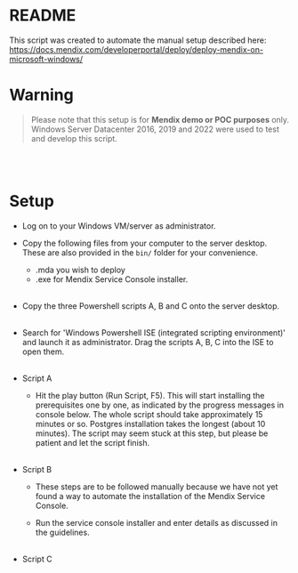 
# README
This script was created to automate the manual setup described here: 
https://docs.mendix.com/developerportal/deploy/deploy-mendix-on-microsoft-windows/


# Warning 
> Please note that this setup is for **Mendix demo or POC purposes** only. Windows Server Datacenter 2016, 2019 and 2022 were used to test and develop this script.

<br><br>


# Setup

- Log on to your Windows VM/server as administrator.

- Copy the following files from your computer to the server desktop. These are also provided in the <code>bin/</code> folder for your convenience.
    - .mda you wish to deploy
    - .exe for Mendix Service Console installer.
    <br><br>
    
- Copy the three Powershell scripts A, B and C onto the server desktop. 
<br><br>

- Search for 'Windows Powershell ISE (integrated scripting environment)' and launch it as administrator. Drag the scripts A, B, C into the ISE to open them. 
<br><br>

- Script A
    - Hit the play button (Run Script, F5). This will start installing the prerequisites one by one, as indicated by the progress messages in console below. The whole script should take approximately 15 minutes or so. Postgres installation takes the longest (about 10 minutes). The script may seem stuck at this step, but please be patient and let the script finish.
    <br><br>

- Script B
    - These steps are to be followed manually because we have not yet found a way to automate the installation of the Mendix Service Console.

    - Run the service console installer and enter details as discussed in the guidelines.
    <br><br>

- Script C

